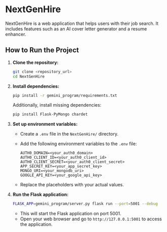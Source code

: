# NextGenHire

NextGenHire is a web application that helps users with their job search. It includes features such as an AI cover letter generator and a resume enhancer.

## How to Run the Project

1.  **Clone the repository:**

    ```bash
    git clone <repository_url>
    cd NextGenHire
    ```

2.  **Install dependencies:**

    ```bash
    pip install -r gemini_program/requirements.txt
    ```

    Additionally, install missing dependencies:

    ```bash
    pip install Flask-PyMongo chardet
    ```

3.  **Set up environment variables:**

    *   Create a `.env` file in the `NextGenHire/` directory.
    *   Add the following environment variables to the `.env` file:

        ```
        AUTH0_DOMAIN=<your_auth0_domain>
        AUTH0_CLIENT_ID=<your_auth0_client_id>
        AUTH0_CLIENT_SECRET=<your_auth0_client_secret>
        APP_SECRET_KEY=<your_app_secret_key>
        MONGO_URI=<your_mongodb_uri>
        GOOGLE_API_KEY=<your_google_api_key>
        ```

    *   Replace the placeholders with your actual values.

4.  **Run the Flask application:**

    ```bash
    FLASK_APP=gemini_program/server.py flask run --port=5001 --debug
    ```

    *   This will start the Flask application on port 5001.
    *   Open your web browser and go to `http://127.0.0.1:5001` to access the application.
